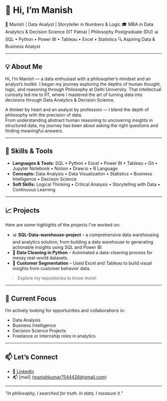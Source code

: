 # 👋 Hi, I’m Manish

🚀 Manish | Data Analyst | Storyteller in Numbers & Logic
🎓 MBA in Data Analytics & Decision Science (IIT Patna) | Philosophy Postgraduate (DU)
📊 SQL • Python • Power BI • Tableau • Excel • Statistics 
🔍 Aspiring Data & Business Analyst  

---

## 💡 About Me


Hi, I’m Manish — a data enthusiast with a philosopher’s mindset and an analyst’s toolkit.
I began my journey exploring the depths of human thought, logic, and reasoning through Philosophy at Delhi University. That intellectual curiosity led me to IIT, where I mastered the art of turning data into decisions through Data Analytics & Decision Science.

A thinker by heart and an analyst by profession — I blend the depth of philosophy with the precision of data.  
From understanding abstract human reasoning to uncovering insights in structured data, my journey has been about asking the right questions and finding meaningful answers.

---

## 🔧 Skills & Tools

- **Languages & Tools:** SQL • Python • Excel • Power BI • Tableau • Git • Jupyter Notebook • Notion • Draw.io • R Language
- **Concepts:** Data Analysis • Data Visualization • Statistics • Business Intelligence • Decision Science  
- **Soft Skills:** Logical Thinking • Critical Analysis • Storytelling with Data • Continuous Learning  

---

## 📈 Projects

Here are some highlights of the projects I’ve worked on:

- 📊 **SQL-Data-warehouse-project** – a comprehensive data warehousing and analytics solution, from building a data warehouse to generating actionable insights using SQL and Power BI.  
- 🧹 **Data Cleaning in Python** – Automated a data-cleaning process for messy real-world datasets.  
- 📍 **Customer Segmentation** – Used Excel and Tableau to build visual insights from customer behavior data.  

> Explore my repositories to know more!

---

## 🚀 Current Focus

I’m actively looking for opportunities and collaborations in:  
- Data Analysis  
- Business Intelligence  
- Decision Science Projects  
- Freelance or Internship roles in analytics  

---

## 📫 Let’s Connect

- 💼 [LinkedIn](https://www.linkedin.com/in/manish-kumar-996949182/) 
- 📬 [mail] (manishkumar7544426@gmail.com)

---

_“In philosophy, I searched for truth. In data, I measure it.”_

